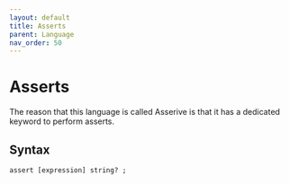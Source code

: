 ```yaml
---
layout: default
title: Asserts
parent: Language
nav_order: 50
---
```


# Asserts
The reason that this language is called Asserive is that it has a dedicated keyword to perform asserts.


## Syntax

```assertive
assert [expression] string? ;
```

